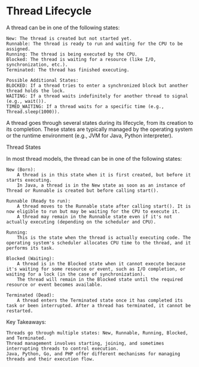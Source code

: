 # Thread Lifecycle

A thread can be in one of the following states:

    New: The thread is created but not started yet.
    Runnable: The thread is ready to run and waiting for the CPU to be assigned.
    Running: The thread is being executed by the CPU.
    Blocked: The thread is waiting for a resource (like I/O, synchronization, etc.).
    Terminated: The thread has finished executing.

    Possible Additional States:
    BLOCKED: If a thread tries to enter a synchronized block but another thread holds the lock.
    WAITING: If a thread waits indefinitely for another thread to signal (e.g., wait()).
    TIMED_WAITING: If a thread waits for a specific time (e.g., Thread.sleep(1000)).

A thread goes through several states during its lifecycle, from its creation to its completion. 
These states are typically managed by the operating system or the runtime environment (e.g., JVM for Java, Python interpreter).

Thread States

In most thread models, the thread can be in one of the following states:

    New (Born):
        A thread is in this state when it is first created, but before it starts executing.
        In Java, a thread is in the New state as soon as an instance of Thread or Runnable is created but before calling start().

    Runnable (Ready to run):
        A thread moves to the Runnable state after calling start(). It is now eligible to run but may be waiting for the CPU to execute it.
        A thread may remain in the Runnable state even if it's not actually executing (depending on the scheduler and CPU).

    Running:
        This is the state when the thread is actually executing code. The operating system's scheduler allocates CPU time to the thread, and it performs its task.

    Blocked (Waiting):
        A thread is in the Blocked state when it cannot execute because it's waiting for some resource or event, such as I/O completion, or waiting for a lock (in the case of synchronization).
        The thread will remain in the Blocked state until the required resource or event becomes available.

    Terminated (Dead):
        A thread enters the Terminated state once it has completed its task or been interrupted. After a thread has terminated, it cannot be restarted.    



Key Takeaways:

    Threads go through multiple states: New, Runnable, Running, Blocked, and Terminated.
    Thread management involves starting, joining, and sometimes interrupting threads to control execution.
    Java, Python, Go, and PHP offer different mechanisms for managing threads and their execution flow.